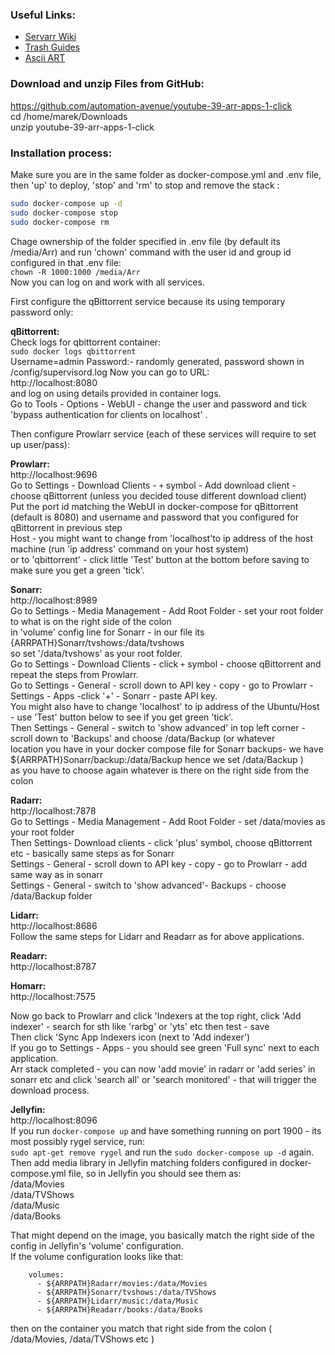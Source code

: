 ### Useful Links:
- [Servarr Wiki](https://wiki.servarr.com/)
- [Trash Guides](https://trash-guides.info/)
- [Ascii ART](https://patorjk.com/software/taag/#p=display&f=ANSI%20Shadow)

### Download and unzip Files from GitHub:
https://github.com/automation-avenue/youtube-39-arr-apps-1-click <br />
cd /home/marek/Downloads <br />
unzip youtube-39-arr-apps-1-click <br />

### Installation process:
Make sure you are in the same folder as docker-compose.yml and .env file, then 'up' to deploy, 'stop' and 'rm' to stop and remove the stack  :<br />

```bash
sudo docker-compose up -d 
sudo docker-compose stop
sudo docker-compose rm 
```

Chage ownership of the folder specified in .env file (by default its /media/Arr) and 
run 'chown' command with the user id and group id configured in that .env file:<br />
`chown -R 1000:1000 /media/Arr`<br />
Now you can log on and work with all services.<br />

First configure the qBittorrent service because its using temporary password only:<br />

**qBittorrent:**<br />
Check logs for qbittorrent container:<br />
`sudo docker logs qbittorrent`<br />
Username=admin
Password:- randomly generated, password shown in /config/supervisord.log
Now you can go to URL:<br />
http://localhost:8080<br />
and log on using details provided in container logs.<br />
Go to Tools - Options - WebUI - change the user and password and tick 'bypass authentication for clients on localhost' .<br />

Then configure Prowlarr service (each of these services will require to set up user/pass):<br />

**Prowlarr:**<br />
http://localhost:9696<br />
Go to Settings - Download Clients - `+` symbol - Add download client - choose qBittorrent (unless you decided touse different download client)<br />
Put the port id matching the WebUI in docker-compose for qBittorrent (default is 8080) and username and password that you configured for qBittorrent in previous step<br />
Host - you might want to change from 'localhost'to ip address of the host machine (run 'ip address' command on your host system)<br />
or to 'qbittorrent' - click little 'Test' button at the bottom before saving to make sure you get a green 'tick'.<br />

**Sonarr:**<br />
http://localhost:8989<br />
Go to Settings - Media Management - Add Root Folder - set your root folder to what is on the right side of the colon<br />
in 'volume' config line for Sonarr - in our file its {ARRPATH}Sonarr/tvshows:/data/tvshows<br />
so set '/data/tvshows' as your root folder.<br />
Go to Settings - Download Clients - click `+` symbol - choose qBittorrent and repeat the steps from Prowlarr.<br />
Go to Settings - General - scroll down to API key - copy - go to Prowlarr - Settings - Apps -click '+' - Sonarr - paste  API key. <br />
You might also have to  change 'localhost' to ip address of the Ubuntu/Host - use 'Test' button below to see if you get green 'tick'.<br />
Then Settings - General - switch to 'show advanced' in top left corner - scroll down to 'Backups' and choose /data/Backup (or whatever <br />
location you have in your docker compose file for Sonarr backups- we have ${ARRPATH}Sonarr/backup:/data/Backup hence we set /data/Backup )<br />
as you have to choose again whatever is there on the right side from the colon <br />

**Radarr:**<br />
http://localhost:7878<br />
Go to Settings - Media Management - Add Root Folder - set  /data/movies as your root folder <br />
Then Settings- Download clients - click 'plus' symbol, choose qBittorrent etc - basically same steps as for Sonarr<br />
Settings - General - scroll down to API key - copy - go to Prowlarr - add same way as in sonarr<br />
Settings - General - switch to 'show advanced'- Backups - choose /data/Backup folder <br />

**Lidarr:**<br />
http://localhost:8686<br />
Follow the same steps for Lidarr and Readarr as for above applications.<br />

**Readarr:**<br />
http://localhost:8787<br />

**Homarr:**<br />
http://localhost:7575<br />

Now go back to Prowlarr and click 'Indexers at the top right, click 'Add indexer' - search for sth like 'rarbg' or 'yts' etc then test - save<br />
Then click 'Sync App Indexers  icon (next to 'Add indexer')<br />
If you go to Settings - Apps - you should see green 'Full sync' next to each application.<br />
Arr stack completed - you can now 'add movie' in radarr or 'add series' in sonarr etc and click 'search all' or 'search monitored' - that will trigger the download process.<br />

**Jellyfin:**<br />
http://localhost:8096<br />
If you run `docker-compose up` and have something running on port 1900 -  its most possibly rygel service, run:<br />
`sudo apt-get remove rygel` and run the `sudo docker-compose up -d` again.<br />
Then add media library in Jellyfin  matching folders configured in docker-compose.yml file, so in Jellyfin you should see them as: <br />
/data/Movies <br />
/data/TVShows <br />
/data/Music <br />
/data/Books <br />

That might depend on the image, you basically match the right side of the config in Jellyfin's 'volume' configuration. <br />
If the volume configuration looks like that: <br />
```
    volumes:
      - ${ARRPATH}Radarr/movies:/data/Movies
      - ${ARRPATH}Sonarr/tvshows:/data/TVShows
      - ${ARRPATH}Lidarr/music:/data/Music
      - ${ARRPATH}Readarr/books:/data/Books
```
then on the container you match that right side from the colon ( /data/Movies, /data/TVShows etc )<br />

